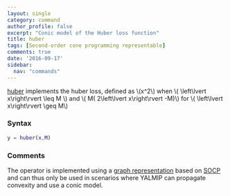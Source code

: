 ```yaml
---
layout: single
category: command
author_profile: false
excerpt: "Conic model of the Huber loss function"
title: huber
tags: [Second-order cone programming representable]
comments: true
date: '2016-09-17'
sidebar:
  nav: "commands"
---
```


[huber](/command/huber) implements the huber loss, defined as  \\(x^2\\) when \\( \left\lvert x\right\rvert \leq M \\) and \\( M( 2\left\lvert x\right\rvert -M)\\) for \\(   \left\lvert x\right\rvert  \geq M\\)

### Syntax

````matlab
y = huber(x,M)
````

### Comments

The operator is implemented using a [graph representation](/tutorial/nonlinearoperatorsgraphs) based on [SOCP](/tags#second-order-cone-programming) and can thus only be used in scenarios where YALMIP can propagate convexity and use a conic model.
